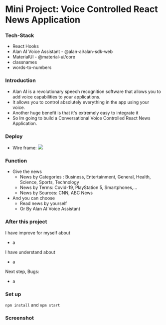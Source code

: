 # Mini Project: Voice Controlled React News Application

### Tech-Stack

- React Hooks
- Alan AI Voice Assistant - @alan-ai/alan-sdk-web
- MaterialUI - @material-ui/core
- classnames
- words-to-numbers

### Introduction

- Alan AI is a revolutionary speech recognition software that allows you to add voice capabilities to your applications.
- It allows you to control absolutely everything in the app using your voice.
- Another huge benefit is that it's extremely easy to integrate it
- So Im going to build a Conversational Voice Controlled React News Application.

### Deploy

- Wire frame:
  <img src="https://i.imgur.com/DHZwMT1.png" />

### Function

- Give the news
  - News by Categories : Business, Entertainment, General, Health, Science, Sports, Technology
  - News by Terms: Covid-19, PlayStation 5, Smartphones,...
  - News by Sources: CNN, ABC News
- And you can choose
  - Read news by yourself
  - Or By Alan AI Voice Assistant

### After this project

I have improve for myself about

- a

I have understand about

- a

Next step, Bugs:

- a

### Set up

`npm install` and `npm start`

### Screenshot
